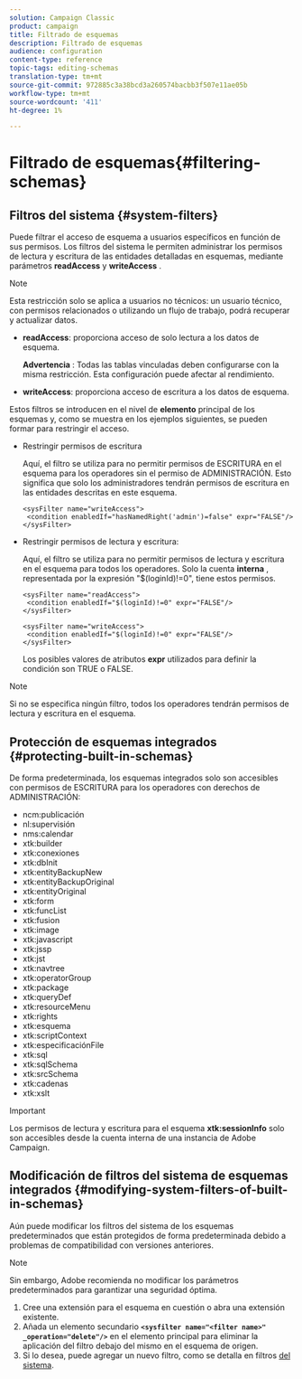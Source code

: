 ```yaml
---
solution: Campaign Classic
product: campaign
title: Filtrado de esquemas
description: Filtrado de esquemas
audience: configuration
content-type: reference
topic-tags: editing-schemas
translation-type: tm+mt
source-git-commit: 972885c3a38bcd3a260574bacbb3f507e11ae05b
workflow-type: tm+mt
source-wordcount: '411'
ht-degree: 1%

---
```



# Filtrado de esquemas{#filtering-schemas}

## Filtros del sistema {#system-filters}

Puede filtrar el acceso de esquema a usuarios específicos en función de sus permisos. Los filtros del sistema le permiten administrar los permisos de lectura y escritura de las entidades detalladas en esquemas, mediante parámetros **readAccess** y **writeAccess** .

>[!NOTE]
>
>Esta restricción solo se aplica a usuarios no técnicos: un usuario técnico, con permisos relacionados o utilizando un flujo de trabajo, podrá recuperar y actualizar datos.

* **readAccess**: proporciona acceso de solo lectura a los datos de esquema.

   **Advertencia** : Todas las tablas vinculadas deben configurarse con la misma restricción. Esta configuración puede afectar al rendimiento.

* **writeAccess**: proporciona acceso de escritura a los datos de esquema.

Estos filtros se introducen en el nivel de **elemento** principal de los esquemas y, como se muestra en los ejemplos siguientes, se pueden formar para restringir el acceso.

* Restringir permisos de escritura

   Aquí, el filtro se utiliza para no permitir permisos de ESCRITURA en el esquema para los operadores sin el permiso de ADMINISTRACIÓN. Esto significa que solo los administradores tendrán permisos de escritura en las entidades descritas en este esquema.

   ```
   <sysFilter name="writeAccess">      
    <condition enabledIf="hasNamedRight('admin')=false" expr="FALSE"/>    
   </sysFilter>
   ```

* Restringir permisos de lectura y escritura:

   Aquí, el filtro se utiliza para no permitir permisos de lectura y escritura en el esquema para todos los operadores. Solo la cuenta **interna** , representada por la expresión &quot;$(loginId)!=0&quot;, tiene estos permisos.

   ```
   <sysFilter name="readAccess"> 
    <condition enabledIf="$(loginId)!=0" expr="FALSE"/>
   </sysFilter>
   
   <sysFilter name="writeAccess">  
    <condition enabledIf="$(loginId)!=0" expr="FALSE"/>
   </sysFilter>
   ```

   Los posibles valores de atributos **expr** utilizados para definir la condición son TRUE o FALSE.

>[!NOTE]
>
>Si no se especifica ningún filtro, todos los operadores tendrán permisos de lectura y escritura en el esquema.

## Protección de esquemas integrados {#protecting-built-in-schemas}

De forma predeterminada, los esquemas integrados solo son accesibles con permisos de ESCRITURA para los operadores con derechos de ADMINISTRACIÓN:

* ncm:publicación
* nl:supervisión
* nms:calendar
* xtk:builder
* xtk:conexiones
* xtk:dbInit
* xtk:entityBackupNew
* xtk:entityBackupOriginal
* xtk:entityOriginal
* xtk:form
* xtk:funcList
* xtk:fusion
* xtk:image
* xtk:javascript
* xtk:jssp
* xtk:jst
* xtk:navtree
* xtk:operatorGroup
* xtk:package
* xtk:queryDef
* xtk:resourceMenu
* xtk:rights
* xtk:esquema
* xtk:scriptContext
* xtk:especificaciónFile
* xtk:sql
* xtk:sqlSchema
* xtk:srcSchema
* xtk:cadenas
* xtk:xslt

>[!IMPORTANT]
>
>Los permisos de lectura y escritura para el esquema **xtk:sessionInfo** solo son accesibles desde la cuenta interna de una instancia de Adobe Campaign.

## Modificación de filtros del sistema de esquemas integrados {#modifying-system-filters-of-built-in-schemas}

Aún puede modificar los filtros del sistema de los esquemas predeterminados que están protegidos de forma predeterminada debido a problemas de compatibilidad con versiones anteriores.

>[!NOTE]
>
>Sin embargo, Adobe recomienda no modificar los parámetros predeterminados para garantizar una seguridad óptima.

1. Cree una extensión para el esquema en cuestión o abra una extensión existente.
1. Añada un elemento secundario **`<sysfilter name="<filter name>" _operation="delete"/>`** en el elemento principal para eliminar la aplicación del filtro debajo del mismo en el esquema de origen.
1. Si lo desea, puede agregar un nuevo filtro, como se detalla en filtros [del sistema](#system-filters).

